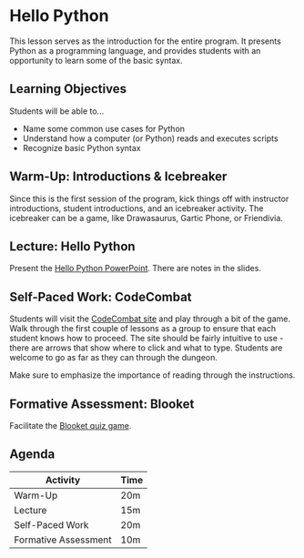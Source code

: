 # Hello Python
This lesson serves as the introduction for the entire program. It presents Python as a programming language, and provides students with an opportunity to learn some of the basic syntax.

## Learning Objectives
Students will be able to...

- Name some common use cases for Python
- Understand how a computer (or Python) reads and executes scripts
- Recognize basic Python syntax

## Warm-Up: Introductions & Icebreaker
Since this is the first session of the program, kick things off with instructor introductions, student introductions, and an icebreaker activity. The icebreaker can be a game, like Drawasaurus, Gartic Phone, or Friendivia.

## Lecture: Hello Python
Present the [Hello Python PowerPoint](HelloPython.pptx). There are notes in the slides.

## Self-Paced Work: CodeCombat
Students will visit the [CodeCombat site](https://codecombat.com/play/dungeon) and play through a bit of the game. Walk through the first couple of lessons as a group to ensure that each student knows how to proceed. The site should be fairly intuitive to use - there are arrows that show where to click and what to type. Students are welcome to go as far as they can through the dungeon.

Make sure to emphasize the importance of reading through the instructions.

## Formative Assessment: Blooket
Facilitate the [Blooket quiz game](https://dashboard.blooket.com/set/64fa2ecd063280fc4c2b25c7).

## Agenda

| Activity | Time |
|-|-|
| Warm-Up | 20m |
| Lecture | 15m |
| Self-Paced Work | 20m |
| Formative Assessment | 10m |
